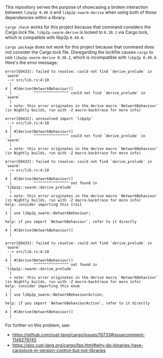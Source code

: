This repository serves the purpose of showcasing a broken interaction between
`libp2p 0.49.0` and `libp2p-swarm-derive` when using both of those dependencies
within a library.

`cargo check` works for this project because that command considers the
Cargo.lock file. `libp2p-swarm-derive` is locked to `0.30.1` via Cargo.lock,
which is compatible with libp2p `0.49.0`.

`cargo package` does not work for this project because that command does not
consider the Cargo.lock file. Disregarding the lockfile causes `cargo` to use
`libp2p-swarm-derive 0.30.2`, which is incompatible with `libp2p 0.49.0`. Here's
the error message:

```
error[E0433]: failed to resolve: could not find `derive_prelude` in `swarm`
 --> src/lib.rs:4:10
  |
4 | #[derive(NetworkBehaviour)]
  |          ^^^^^^^^^^^^^^^^ could not find `derive_prelude` in `swarm`
  |
  = note: this error originates in the derive macro `NetworkBehaviour` (in Nightly builds, run with -Z macro-backtrace for more info)

error[E0432]: unresolved import `libp2p`
 --> src/lib.rs:4:10
  |
4 | #[derive(NetworkBehaviour)]
  |          ^^^^^^^^^^^^^^^^ could not find `derive_prelude` in `swarm`
  |
  = note: this error originates in the derive macro `NetworkBehaviour` (in Nightly builds, run with -Z macro-backtrace for more info)

error[E0433]: failed to resolve: could not find `derive_prelude` in `swarm`
 --> src/lib.rs:4:10
  |
4 | #[derive(NetworkBehaviour)]
  |          ^^^^^^^^^^^^^^^^ not found in `libp2p::swarm::derive_prelude`
  |
  = note: this error originates in the derive macro `NetworkBehaviour` (in Nightly builds, run with -Z macro-backtrace for more info)
help: consider importing this trait
  |
1 | use libp2p_swarm::NetworkBehaviour;
  |
help: if you import `NetworkBehaviour`, refer to it directly
  |
4 | #[derive(NetworkBehaviour)]
  |

error[E0433]: failed to resolve: could not find `derive_prelude` in `swarm`
 --> src/lib.rs:4:10
  |
4 | #[derive(NetworkBehaviour)]
  |          ^^^^^^^^^^^^^^^^ not found in `libp2p::swarm::derive_prelude`
  |
  = note: this error originates in the derive macro `NetworkBehaviour` (in Nightly builds, run with -Z macro-backtrace for more info)
help: consider importing this enum
  |
1 | use libp2p_swarm::NetworkBehaviourAction;
  |
help: if you import `NetworkBehaviourAction`, refer to it directly
  |
4 | #[derive(NetworkBehaviour)]
  |
```

For further on this problem, see:

- https://github.com/rust-lang/cargo/issues/10733#issuecomment-1149279745
- https://doc.rust-lang.org/cargo/faq.html#why-do-binaries-have-cargolock-in-version-control-but-not-libraries
